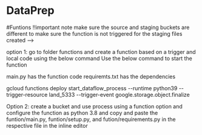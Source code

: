 # DataPrep

#Funtions
!!important note make sure the source  and staging buckets are different to make sure the function is not triggered for the staging files created -->

option 1: go to folder functions  and create a function based on a trigger  and local code using the below command
Use the below command to start the function

main.py has the function code
requiremts.txt has the dependencies 

gcloud functions deploy start_dataflow_process     --runtime python39     --trigger-resource land_5333 --trigger-event google.storage.object.finalize

Option 2: 
create a bucket and use process using a function option  and configure the function as python 3.8  and copy and paste the funtion/main.py, funtion/setup.py, and fution/requirements.py in the respective file in the inline editor 
